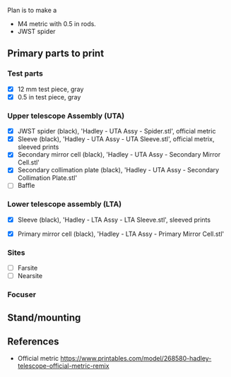 Plan is to make a 
- M4 metric with 0.5 in rods.
- JWST spider

## Primary parts to print

### Test parts

- [X] 12 mm test piece, gray
- [x] 0.5 in test piece, gray

### Upper telescope Assembly (UTA)

- [X] JWST spider (black), 'Hadley - UTA Assy - Spider.stl', official metric
- [X] Sleeve (black), 'Hadley - UTA Assy - UTA Sleeve.stl', official metrix, sleeved prints
- [X] Secondary mirror cell (black), 'Hadley - UTA Assy - Secondary Mirror Cell.stl'
- [X] Secondary collimation plate (black), 'Hadley - UTA Assy - Secondary Collimation Plate.stl'
- [ ] Baffle

### Lower telescope assembly (LTA)

- [X] Sleeve (black), 'Hadley - LTA Assy - LTA Sleeve.stl', sleeved prints
- [X] Primary mirror cell (black), 'Hadley - LTA Assy - Primary Mirror Cell.stl'


### Sites

- [ ] Farsite
- [ ] Nearsite

### Focuser



## Stand/mounting 

## References

- Official metric https://www.printables.com/model/268580-hadley-telescope-official-metric-remix